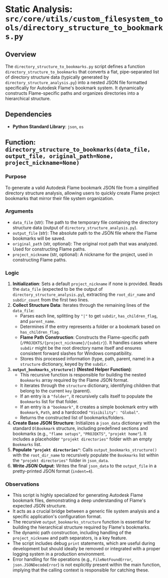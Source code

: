# Static Analysis: `src/core/utils/custom_filesystem_tools/directory_structure_to_bookmarks.py`

## Overview
The `directory_structure_to_bookmarks.py` script defines a function `directory_structure_to_bookmarks` that converts a flat, pipe-separated list of directory structure data (typically generated by `directory_structure_analysis.py`) into a nested JSON file formatted specifically for Autodesk Flame's bookmark system. It dynamically constructs Flame-specific paths and organizes directories into a hierarchical structure.

## Dependencies
- **Python Standard Library**: `json`, `os`

## Function: `directory_structure_to_bookmarks(data_file, output_file, original_path=None, project_nickname=None)`

### Purpose
To generate a valid Autodesk Flame bookmark JSON file from a simplified directory structure analysis, allowing users to quickly create Flame project bookmarks that mirror their file system organization.

### Arguments
- `data_file` (str): The path to the temporary file containing the directory structure data (output of `directory_structure_analysis.py`).
- `output_file` (str): The absolute path to the JSON file where the Flame bookmarks will be saved.
- `original_path` (str, optional): The original root path that was analyzed. Used for constructing Flame paths.
- `project_nickname` (str, optional): A nickname for the project, used in constructing Flame paths.

### Logic
1.  **Initialization**: Sets a default `project_nickname` if none is provided. Reads the `data_file` (expected to be the output of `directory_structure_analysis.py`), extracting the `root_dir_name` and `subdir_count` from the first two lines.
2.  **Collect Structure Data**: Iterates through the remaining lines of the `data_file`:
    -   Parses each line, splitting by `"|"` to get `subdir`, `has_children_flag`, and `parent_name`.
    -   Determines if the entry represents a folder or a bookmark based on `has_children_flag`.
    -   **Flame Path Construction**: Constructs the Flame-specific path (`/PROJEKTS/{project_nickname}/{subdir}`). It handles cases where `subdir` might be the root directory name itself and ensures consistent forward slashes for Windows compatibility.
    -   Stores this processed information (type, path, parent, name) in a `structure` dictionary, keyed by the `subdir`.
3.  **`output_bookmarks_structure()` (Nested Helper Function)**:
    -   This recursive function is responsible for building the nested `Bookmarks` array required by the Flame JSON format.
    -   It iterates through the `structure` dictionary, identifying children that belong to the current `key` (parent).
    -   If an entry is a `"folder"`, it recursively calls itself to populate the `Bookmarks` list for that folder.
    -   If an entry is a `"bookmark"`, it creates a simple bookmark entry with `Bookmark`, `Path`, and a hardcoded `"Visibility": "Global"`.
    -   Returns the constructed list of bookmarks/folders.
4.  **Create Base JSON Structure**: Initializes a `json_data` dictionary with the standard `DlBookmark` structure, including predefined sections and bookmarks (e.g., `"flame setups"`, `"PROJEKTS"`, `"projekt home"`). It includes a placeholder `"projekt directories"` folder with an empty `Bookmarks` list.
5.  **Populate `"projekt directories"`**: Calls `output_bookmarks_structure()` with the `root_dir_name` to recursively populate the `Bookmarks` list within the `"projekt directories"` folder in `json_data`.
6.  **Write JSON Output**: Writes the final `json_data` to the `output_file` in a pretty-printed JSON format (`indent=4`).

### Observations
-   This script is highly specialized for generating Autodesk Flame bookmark files, demonstrating a deep understanding of Flame's expected JSON structure.
-   It acts as a crucial bridge between a generic file system analysis and a specific application's configuration format.
-   The recursive `output_bookmarks_structure` function is essential for building the hierarchical structure required by Flame's bookmarks.
-   The dynamic path construction, including handling of the `project_nickname` and path separators, is a key feature.
-   The script includes debug `print` statements, which are useful during development but should ideally be removed or integrated with a proper logging system in a production environment.
-   Error handling for file operations (e.g., `FileNotFoundError`, `json.JSONDecodeError`) is not explicitly present within the main function, implying that the calling context is responsible for catching these.
